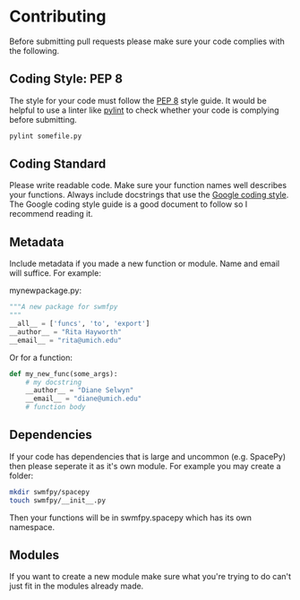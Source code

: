 Contributing
============

Before submitting pull requests please make sure your code complies with the following.

Coding Style: PEP 8
-------------------

The style for your code must follow the [PEP 8](https://www.python.org/dev/peps/pep-0008/) style guide. It would be helpful to use a linter like [pylint](https://pylint.org) to check whether your code is complying before submitting.

```bash
pylint somefile.py
```

Coding Standard
---------------

Please write readable code. Make sure your function names well describes your functions. Always include docstrings that use the [Google coding style](http://google.github.io/styleguide/pyguide.html#381-docstrings). The Google coding style guide is a good document to follow so I recommend reading it.

Metadata
--------

Include metadata if you made a new function or module. Name and email will suffice. For example:

mynewpackage.py:

```python
"""A new package for swmfpy
"""
__all__ = ['funcs', 'to', 'export']
__author__ = "Rita Hayworth"
__email__ = "rita@umich.edu"
```

Or for a function:
```python
def my_new_func(some_args):
    # my docstring
    __author__ = "Diane Selwyn"
    __email__ = "diane@umich.edu"
    # function body
```

Dependencies
------------

If your code has dependencies that is large and uncommon (e.g. SpacePy) then please seperate it as it's own module. For example you may create a folder:

```bash
mkdir swmfpy/spacepy
touch swmfpy/__init__.py
```

Then your functions will be in swmfpy.spacepy which has its own namespace.

Modules
-------

If you want to create a new module make sure what you're trying to do can't just fit in the modules already made.
